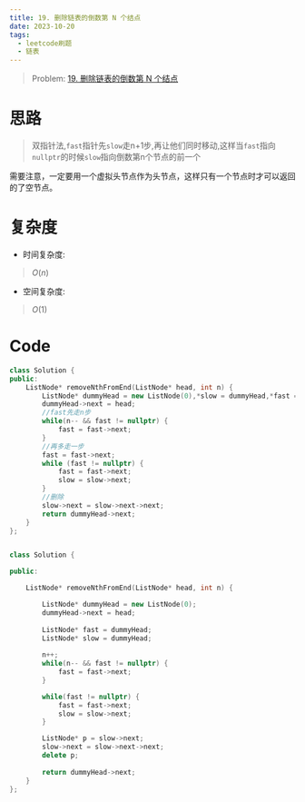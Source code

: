 ```yaml
---
title: 19. 删除链表的倒数第 N 个结点
date: 2023-10-20
tags:
  - leetcode刷题
  - 链表
---
```

> Problem: [19. 删除链表的倒数第 N 个结点](https://leetcode.cn/problems/remove-nth-node-from-end-of-list/description/)
  
# 思路

> 双指针法,`fast`指针先`slow`走n+1步,再让他们同时移动,这样当`fast`指向`nullptr`的时候`slow`指向倒数第n个节点的前一个

需要注意，一定要用一个虚拟头节点作为头节点，这样只有一个节点时才可以返回的了空节点。

# 复杂度

- 时间复杂度:

> $O(n)$

- 空间复杂度:

> $O(1)$

# Code

```cpp
class Solution {
public:
    ListNode* removeNthFromEnd(ListNode* head, int n) {
        ListNode* dummyHead = new ListNode(0),*slow = dummyHead,*fast = dummyHead;
        dummyHead->next = head;
        //fast先走n步
        while(n-- && fast != nullptr) {
            fast = fast->next;
        }
        //再多走一步
        fast = fast->next; 
        while (fast != nullptr) {
            fast = fast->next;
            slow = slow->next;
        }
        //删除
        slow->next = slow->next->next; 
        return dummyHead->next;
    }
};
```

```C++ 

class Solution {

public:

    ListNode* removeNthFromEnd(ListNode* head, int n) {

        ListNode* dummyHead = new ListNode(0);
        dummyHead->next = head;
  
        ListNode* fast = dummyHead;
        ListNode* slow = dummyHead;
  
        n++;
        while(n-- && fast != nullptr) {
            fast = fast->next;
        }

        while(fast != nullptr) {
            fast = fast->next;
            slow = slow->next;
        }

        ListNode* p = slow->next;
        slow->next = slow->next->next;
        delete p;
  
        return dummyHead->next;
    }
};
```